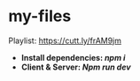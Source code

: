 # my-files
Playlist: https://cutt.ly/frAM9jm

- **Install dependencies: _npm i_**
- **Client & Server: _Npm run dev_**
